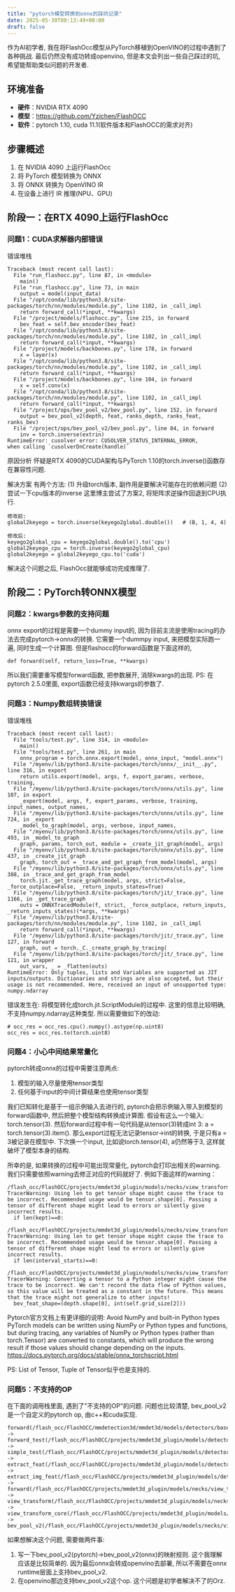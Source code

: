 ```yaml
---
title: "pytorch模型转换到onnx的踩坑记录"
date: 2025-05-30T08:13:49+08:00
draft: false
---
```

作为AI初学者, 我在将FlashOcc模型从PyTorch移植到OpenVINO的过程中遇到了各种挑战.
最后仍然没有成功转成openvino, 但是本文会列出一些自己踩过的坑, 希望能帮助类似问题的开发者.

## 环境准备
- **硬件**：NVIDIA RTX 4090
- **模型**：https://github.com/Yzichen/FlashOCC
- **软件**：pytorch 1.10, cuda 11.1(软件版本和FlashOCC的需求对齐)

## 步骤概述
1. 在 NVIDIA 4090 上运行FlashOcc
2. 将 PyTorch 模型转换为 ONNX
3. 将 ONNX 转换为 OpenVINO IR
4. 在设备上进行 IR 推理(NPU、GPU)

## 阶段一：在RTX 4090上运行FlashOcc

### 问题1：CUDA求解器内部错误
错误堆栈
```
Traceback (most recent call last):
  File "run_flashocc.py", line 87, in <module>
    main()
  File "run_flashocc.py", line 73, in main
    output = model(input_data)
  File "/opt/conda/lib/python3.8/site-packages/torch/nn/modules/module.py", line 1102, in _call_impl
    return forward_call(*input, **kwargs)
  File "/project/models/flashocc.py", line 215, in forward
    bev_feat = self.bev_encoder(bev_feat)
  File "/opt/conda/lib/python3.8/site-packages/torch/nn/modules/module.py", line 1102, in _call_impl
    return forward_call(*input, **kwargs)
  File "/project/models/backbones.py", line 178, in forward
    x = layer(x)
  File "/opt/conda/lib/python3.8/site-packages/torch/nn/modules/module.py", line 1102, in _call_impl
    return forward_call(*input, **kwargs)
  File "/project/models/backbones.py", line 104, in forward
    x = self.conv(x)
  File "/opt/conda/lib/python3.8/site-packages/torch/nn/modules/module.py", line 1102, in _call_impl
    return forward_call(*input, **kwargs)
  File "/project/ops/bev_pool_v2/bev_pool.py", line 152, in forward
    output = bev_pool_v2(depth, feat, ranks_depth, ranks_feat, ranks_bev)
  File "/project/ops/bev_pool_v2/bev_pool.py", line 84, in forward
    inv = torch.inverse(extrin)
RuntimeError: cusolver error: CUSOLVER_STATUS_INTERNAL_ERROR,
when calling `cusolverDnCreate(handle)`
```
原因分析
怀疑是RTX 4090的CUDA架构与PyTorch 1.10的torch.inverse()函数存在兼容性问题.

解决方案
有两个方法:
(1) 升级torch版本, 副作用是要解决可能存在的依赖问题
(2) 尝试一下cpu版本的inverse
这里博主尝试了方案2, 将矩阵求逆操作回退到CPU执行.
```
修改前:
global2keyego = torch.inverse(keyego2global.double())   # (B, 1, 4, 4)

修改后:
keyego2global_cpu = keyego2global.double().to('cpu')
global2keyego_cpu = torch.inverse(keyego2global_cpu)
global2keyego = global2keyego_cpu.to('cuda')

```
解决这个问题之后, FlashOcc就能够成功完成推理了.

## 阶段二：PyTorch转ONNX模型
### 问题2：kwargs参数的支持问题
onnx export的过程是需要一个dummy input的, 因为目前主流是使用tracing的办法去完成pytorch->onnx的转换. 它需要一个dummpy input, 来把模型实际跑一遍, 同时生成一个计算图. 
但是flashocc的forward函数是下面这样的, 
```
def forward(self, return_loss=True, **kwargs)
``` 
所以我们需要重写模型forward函数, 把参数展开, 消除kwargs的出现.
PS: 在pytorch 2.5.0里面, export函数已经支持kwargs的参数了.

### 问题3：Numpy数组转换错误
错误堆栈
```
Traceback (most recent call last):
  File "tools/test.py", line 314, in <module>
    main()
  File "tools/test.py", line 261, in main
    onnx_program = torch.onnx.export(model, onnx_input, "model.onnx")
  File "/myenv/lib/python3.8/site-packages/torch/onnx/__init__.py", line 316, in export
    return utils.export(model, args, f, export_params, verbose, training,
  File "/myenv/lib/python3.8/site-packages/torch/onnx/utils.py", line 107, in export
    _export(model, args, f, export_params, verbose, training, input_names, output_names,
  File "/myenv/lib/python3.8/site-packages/torch/onnx/utils.py", line 724, in _export
    _model_to_graph(model, args, verbose, input_names,
  File "/myenv/lib/python3.8/site-packages/torch/onnx/utils.py", line 493, in _model_to_graph
    graph, params, torch_out, module = _create_jit_graph(model, args)
  File "/myenv/lib/python3.8/site-packages/torch/onnx/utils.py", line 437, in _create_jit_graph
    graph, torch_out = _trace_and_get_graph_from_model(model, args)
  File "/myenv/lib/python3.8/site-packages/torch/onnx/utils.py", line 388, in _trace_and_get_graph_from_model
    torch.jit._get_trace_graph(model, args, strict=False, _force_outplace=False, _return_inputs_states=True)
  File "/myenv/lib/python3.8/site-packages/torch/jit/_trace.py", line 1166, in _get_trace_graph
    outs = ONNXTracedModule(f, strict, _force_outplace, return_inputs, _return_inputs_states)(*args, **kwargs)
  File "/myenv/lib/python3.8/site-packages/torch/nn/modules/module.py", line 1102, in _call_impl
    return forward_call(*input, **kwargs)
  File "/myenv/lib/python3.8/site-packages/torch/jit/_trace.py", line 127, in forward
    graph, out = torch._C._create_graph_by_tracing(
  File "/myenv/lib/python3.8/site-packages/torch/jit/_trace.py", line 121, in wrapper
    out_vars, _ = _flatten(outs)
RuntimeError: Only tuples, lists and Variables are supported as JIT inputs/outputs. Dictionaries and strings are also accepted, but their usage is not recommended. Here, received an input of unsupported type: numpy.ndarray
```
错误发生在: 将模型转化成torch.jit.ScriptModule的过程中. 这里的信息比较明确, 不支持numpy.ndarray这种类型. 所以需要做如下的改动:
```
# occ_res = occ_res.cpu().numpy().astype(np.uint8) 
occ_res = occ_res.to(torch.uint8)
```
### 问题4：小心中间结果常量化
pytorch转成onnx的过程中需要注意两点:
1. 模型的输入尽量使用tensor类型
2. 任何基于input的中间计算结果也使用tensor类型

我们已知转化是基于一组示例输入去进行的, pytorch会把示例输入带入到模型的forward函数中, 然后把整个模型结构转换成计算图. 假设有这么一个输入: torch.tensor(3). 然后forward过程中有一句代码是从tensor(3)转成int 3: a = torch.tensor(3).item(). 那么export过程无法记录tensor->int的转换, 于是只有a = 3被记录在模型中. 下次换一个input, 比如说torch.tensor(4), a仍然等于3, 这样就破坏了模型本身的结构.

所幸的是, 如果转换的过程中可能出现常量化, pytorch会打印出相关的warning. 我们只需要依照warning去修正对应的代码就好了. 例如下面这样的warning：
```
/flash_occ/FlashOCC/projects/mmdet3d_plugin/models/necks/view_transformer.py:340: TracerWarning: Using len to get tensor shape might cause the trace to be incorrect. Recommended usage would be tensor.shape[0]. Passing a tensor of different shape might lead to errors or silently give incorrect results.
  if len(kept)==0:

/flash_occ/FlashOCC/projects/mmdet3d_plugin/models/necks/view_transformer.py:361: TracerWarning: Using len to get tensor shape might cause the trace to be incorrect. Recommended usage would be tensor.shape[0]. Passing a tensor of different shape might lead to errors or silently give incorrect results.
  if len(interval_starts)==0:

/flash_occ/FlashOCC/projects/mmdet3d_plugin/models/necks/view_transformer.py:289: TracerWarning: Converting a tensor to a Python integer might cause the trace to be incorrect. We can't record the data flow of Python values, so this value will be treated as a constant in the future. This means that the trace might not generalize to other inputs!
  bev_feat_shape=(depth.shape[0], int(self.grid_size[2]))
```

Pytorch官方文档上有更详细的说明: 
Avoid NumPy and built-in Python types
PyTorch models can be written using NumPy or Python types and functions, but during tracing, any variables of NumPy or Python types (rather than torch.Tensor) are converted to constants, which will produce the wrong result if those values should change depending on the inputs.
https://docs.pytorch.org/docs/stable/onnx_torchscript.html

PS: List of Tensor, Tuple of Tensor似乎也是支持的.

### 问题5：不支持的OP
在下面的调用栈里面, 遇到了"不支持的OP"的问题. 问题也比较清楚, bev_pool_v2是一个自定义的pytorch op, 由c++和cuda实现. 
```
forward(/flash_occ/FlashOCC/mmdetection3d/mmdet3d/models/detectors/base.py)
-> forward_test(/flash_occ/FlashOCC/projects/mmdet3d_plugin/models/detectors/bevdet.py)
-> simple_test(/flash_occ/FlashOCC/projects/mmdet3d_plugin/models/detectors/bevdet_occ.py)
-> extract_feat(/flash_occ/FlashOCC/projects/mmdet3d_plugin/models/detectors/bevdet_occ.py)
-> extract_img_feat(/flash_occ/FlashOCC/projects/mmdet3d_plugin/models/detectors/bevdet_occ.py)
-> forward(/flash_occ/FlashOCC/projects/mmdet3d_plugin/models/necks/view_transformer.py)
-> view_transform(/flash_occ/FlashOCC/projects/mmdet3d_plugin/models/necks/view_transformer.py)
-> view_transform_core(/flash_occ/FlashOCC/projects/mmdet3d_plugin/models/necks/view_transformer.py)
-> bev_pool_v2(/flash_occ/FlashOCC/projects/mmdet3d_plugin/models/necks/view_transformer.py)
```
如果想解决这个问题, 需要做两件事:
1. 写一下bev_pool_v2(pytorch)->bev_pool_v2(onnx)的映射规则. 这个我理解应该是比较简单的. 因为最后onnx会转成openvino去部署, 所以不需要在onnx runtime层面上支持bev_pool_v2.
2. 在openvino那边支持bev_pool_v2这个op. 这个问题是初学者解决不了的Orz.

